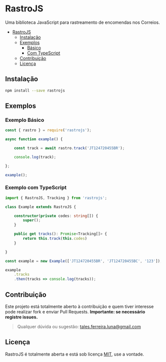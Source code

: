 # RastroJS

Uma biblioteca JavaScript para rastreamento de encomendas nos Correios.

- [RastroJS](#rastrojs)
  - [Instalação](#instalacao)
  - [Exemplos](#exemplos)
    - [Básico](#exemplo-basico)
    - [Com TypeScript](#exemplo-com-typescript)
  - [Contribuição](#contribuicao)
  - [Licença](#Licenca)


## Instalação
```sh
npm install --save rastrojs
```

## Exemplos

### Exemplo Básico

```js
const { rastro } = require('rastrojs');

async function example() {

    const track = await rastro.track('JT124720455BR');

    console.log(track);

};

example();

```

### Exemplo com TypeScript

```typescript
import { RastroJS, Tracking } from 'rastrojs';

class Example extends RastroJS {

    constructor(private codes: string[]) {
        super();
    }

    public get tracks(): Promise<Tracking[]> {
        return this.track(this.codes)
    }

}

const example = new Example(['JT124720455BR', 'JT124720455BC', '123']);

example
    .tracks
    .then(tracks => console.log(tracks));
```

## Contribuição

Este projeto está totalmente aberto à contribuição e quem tiver interesse pode realizar fork e enviar Pull Requests. **Importante: se necessário registre issues.**

> Qualquer dúvida ou sugestão: tales.ferreira.luna@gmail.com

## Licença

RastroJS é totalmente aberta e está sob licença [MIT](./LICENSE), use a vontade.
